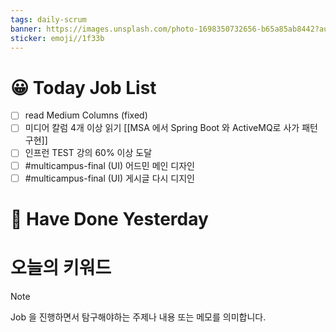 ```yaml
---
tags: daily-scrum
banner: https://images.unsplash.com/photo-1698350732656-b65a85ab8442?auto=format&fit=crop&q=80&w=2837&ixlib=rb-4.0.3&ixid=M3wxMjA3fDB8MHxwaG90by1wYWdlfHx8fGVufDB8fHx8fA%3D%3D
sticker: emoji//1f33b
---
```

#  😀 Today Job List
- [ ] read Medium Columns (fixed)
- [ ] 미디어 칼럼 4개 이상 읽기
	[[MSA 에서 Spring Boot 와 ActiveMQ로 사가 패턴 구현]]
- [ ] 인프런 TEST 강의 60% 이상 도달
- [ ] #multicampus-final  (UI) 어드민 메인 디자인
- [ ] #multicampus-final  (UI) 게시글 다시 디지인

# 🙂 Have Done Yesterday

# 오늘의 키워드

> [!NOTE]
> Job 을 진행하면서 탐구해야하는 주제나 내용 또는 메모를 의미합니다.

